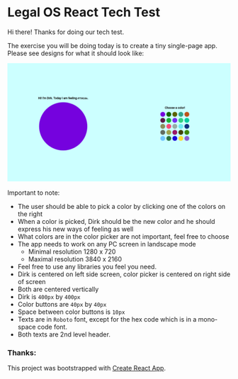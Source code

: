 # Legal OS React Tech Test

Hi there! Thanks for doing our tech test.

The exercise you will be doing today is to create a tiny single-page app. Please see designs for what it should look like:

![Example Screenshot](example_screenshot.png)

Important to note:

- The user should be able to pick a color by clicking one of the colors on the right
- When a color is picked, Dirk should be the new color and he should express his new ways of feeling as well
- What colors are in the color picker are not important, feel free to choose
- The app needs to work on any PC screen in landscape mode
  - Minimal resolution 1280 x 720
  - Maximal resolution 3840 x 2160
- Feel free to use any libraries you feel you need.
- Dirk is centered on left side screen, color picker is centered on right side of screen
- Both are centered vertically
- Dirk is `400px` by `400px`
- Color buttons are `40px` by `40px`
- Space between color buttons is `10px`
- Texts are in `Roboto` font, except for the hex code which is in a mono-space code font.
- Both texts are 2nd level header.

### Thanks:

This project was bootstrapped with [Create React App](https://github.com/facebook/create-react-app).

